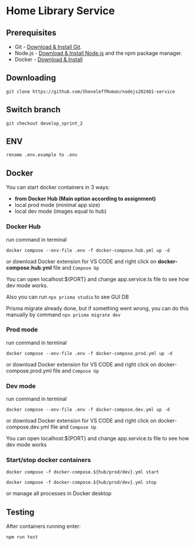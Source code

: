 # Home Library Service

## Prerequisites

- Git - [Download & Install Git](https://git-scm.com/downloads).
- Node.js - [Download & Install Node.js](https://nodejs.org/en/download/) and the npm package manager.
- Docker - [Download & Install](https://docs.docker.com/engine/install/)

## Downloading

```
git clone https://github.com/SheveleffRoman/nodejs2024Q1-service
```

## Switch branch

```
git checkout develop_sprint_2
```

## ENV

```
rename .env.example to .env
```

## Docker

You can start docker containers in 3 ways:
- **from Docker Hub (Main option according to assignment)**
- local prod mode (minimal app size)
- local dev mode (images equal to hub)

### Docker Hub

run command in terminal

```
docker compose --env-file .env -f docker-compose.hub.yml up -d
```
or download Docker extension for VS CODE and right click on **docker-compose.hub.yml** file and `Compose Up`

You can open localhost:${PORT} and change app.service.ts file to see how dev mode works.

Also you can run `npx prisma studio` to see GUI DB

Prisma migrate already done, but if something went wrong, you can do this manually by command `npx prisma migrate dev`

### Prod mode

run command in terminal

```
docker compose --env-file .env -f docker-compose.prod.yml up -d
```
or download Docker extension for VS CODE and right click on docker-compose.prod.yml file and `Compose Up`

### Dev mode

run command in terminal

```
docker compose --env-file .env -f docker-compose.dev.yml up -d
```
or download Docker extension for VS CODE and right click on docker-compose.dev.yml file and `Compose Up`

You can open localhost:${PORT} and change app.service.ts file to see how dev mode works

### Start/stop docker containers

```
docker compose -f docker-compose.${hub/prod/dev}.yml start
```

```
docker compose -f docker-compose.${hub/prod/dev}.yml stop
```

or manage all processes in Docker desktop


## Testing

After containers running  enter:

```
npm run test
```